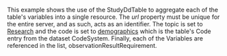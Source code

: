 This example shows the use of the StudyDdTable to aggregate each of the table's variables into a single resource. The *url* property must be unique for the entire server, and as such, acts as an identifier. The topic is set to [Research](https://uts.nlm.nih.gov/uts/umls) and the code is set to [demographics](CodeSystem-example-study-data-dictionary-dataset-codesystem-1.html) which is the table's Code entry from the dataset CodeSystem. Finally, each of the Variables are referenced in the list, observationResultRequirement. 
